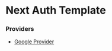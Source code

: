 # Next Auth Template

### Providers

- [Google Provider](/elmahdim/next-auth-template/tree/google-provider)
